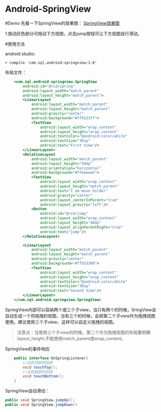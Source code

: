 # Android-SpringView
#Demo
先看一下SpringView的效果图：
[SpringView效果图](http://b.picphotos.baidu.com/album/s%3D900%3Bq%3D90/sign=7a2063ff12ce36d3a6048f300ac84bba/d53f8794a4c27d1ef38ea4e11cd5ad6eddc4386e.jpg)

1.拖动灰色部分可拖动下方视图，点击jump按钮可让下方视图自行滑动。

#使用方法

android studio:

    > compile 'com.zql.android:springview:1.0'

布局文件：
```xml
    <com.zql.android.springview.SpringView
        android:id="@+id/spring"
        android:layout_width="match_parent"
        android:layout_height="match_parent">
        <LinearLayout
            android:layout_width="match_parent"
            android:layout_height="match_parent"
            android:gravity="center"
            android:background="#ff5533ff">
            <TextView
                android:layout_width="wrap_content"
                android:layout_height="wrap_content"
                android:textColor="@android:color/white"
                android:textSize="30sp"
                android:text="First View"/>
        </LinearLayout>
        <RelativeLayout
            android:layout_width="match_parent"
            android:layout_height="50dp"
            android:orientation="horizontal"
            android:background="#ffeeeeee">
            <TextView
                android:layout_width="wrap_content"
                android:layout_height="match_parent"
                android:text="I am move holder"
                android:gravity="center"
                android:layout_centerInParent="true"
                android:layout_gravity="left"/>
            <Button
                android:id="@+id/jump"
                android:layout_width="wrap_content"
                android:layout_height="40dp"
                android:layout_alignParentRight="true"
                android:text="jump"/>
        </RelativeLayout>

        <LinearLayout
            android:layout_width="match_parent"
            android:layout_height="match_parent"
            android:gravity="center"
            android:background="#ff553300">
            <TextView
                android:layout_width="wrap_content"
                android:layout_height="wrap_content"
                android:textColor="@android:color/white"
                android:textSize="30sp"
                android:text="Second View"/>
        </LinearLayout>
    </com.zql.android.springview.SpringView>
```
SpringView内部可以容纳两个或三个子view，当只有两个的时候，SringView会自动生成一个供拖拽的视图，当有三个的时候，会把第二个子view作为拖拽视图使用。建议使用三个子view，这样可以自定义拖拽的视图。
> 注意点：当使用三个子view的时候，第二个作为拖拽视图的布局要明确layout_height,不能使用match_parent或wrap_content。

SpringView的事件响应
```java
    public interface OnSpringListener{
        //达到顶部时回调
        void touchTop();
        //达到底部时回调
        void touchBottom();
    }
```

SpringView自动滑动：

```java
public void SpringView.jumpUp();
public void SpringView.jumpDown()
```
